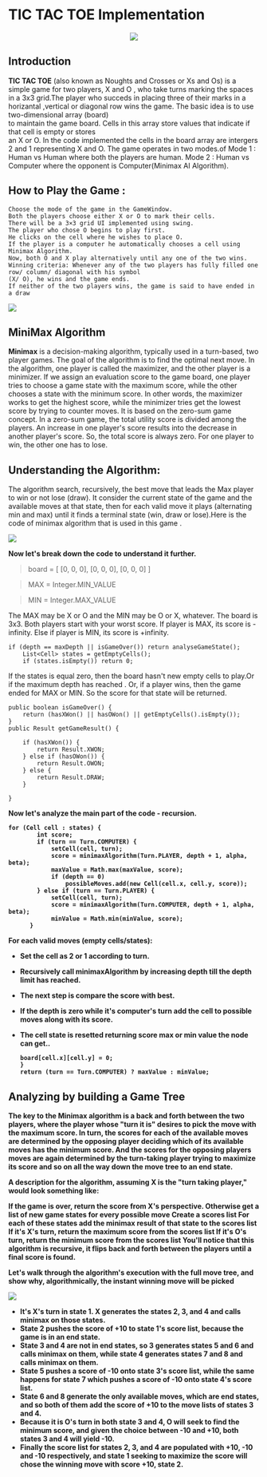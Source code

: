 <h1>TIC TAC TOE Implementation</h1>

<p align="center">
	<img src="gameWindow.PNG"></img>
</p>

<h2> Introduction </h2>

<b>TIC TAC TOE</b> (also known as Noughts and Crosses or Xs and Os) is a simple game for two players, X and O , who
take turns marking the spaces in a 3x3 grid.The player who succeds in placing three of their marks in a 	
horizantal ,vertical or diagonal row wins the game. The basic idea is to use two-dimensional array (board) 	   
to maintain the game board. Cells in this array store values that indicate if that cell is empty or stores 	      
an X or O. In the code implemented the cells in the board array are intergers 2 and 1 representing X and O.
The game operates in two modes.of 
	Mode 1 : Human vs Human where both the players are human.
	Mode 2 : Human vs Computer where the opponent is Computer(Minimax AI Algorithm).
		
## How to Play the Game :
	Choose the mode of the game in the GameWindow.
	Both the players choose either X or O to mark their cells.
	There will be a 3×3 grid UI implemented using swing.
	The player who chose O begins to play first.
	He clicks on the cell where he wishes to place O.
	If the player is a computer he automatically chooses a cell using Minimax Algorithm.
	Now, both O and X play alternatively until any one of the two wins.
	Winning criteria: Whenever any of the two players has fully filled one row/ column/ diagonal with his symbol 	     
	(X/ O), he wins and the game ends.
	If neither of the two players wins, the game is said to have ended in a draw
	
	
<img src="Winninglogic"></img> 

## MiniMax Algorithm

<b>Minimax</b> is a decision-making algorithm, typically used in a turn-based, two player games. The goal of the algorithm is to find the optimal next move.
In the algorithm, one player is called the maximizer, and the other player is a minimizer. If we assign an evaluation score to the game board, one player tries to choose a game state with the maximum score, while the other chooses a state with the minimum score.
In other words, the maximizer works to get the highest score, while the minimizer tries get the lowest score by trying to counter moves.
It is based on the zero-sum game concept. In a zero-sum game, the total utility score is divided among the players. An increase in one player's score results into the decrease in another player's score. So, the total score is always zero. For one player to win, the other one has to lose.

## Understanding the Algorithm:
The algorithm search, recursively, the best move that leads the Max player to win or not lose (draw). It consider the current state of the game and the available moves at that state, then for each valid move it plays (alternating min and max) until it finds a terminal state (win, draw or lose).Here is the code of minimax algorithm that is used in this game .
<p>
<img src='minimax.PNG' ></img>
</p>

<b> Now let's break down the code to understand it further.</b>

> board = [
>	[0, 0, 0],
>	[0, 0, 0],
>	[0, 0, 0]
> ]

> MAX = Integer.MIN_VALUE

> MIN = Integer.MAX_VALUE

The MAX may be X or O and the MIN may be O or X, whatever. The board is 3x3. Both players start with your worst score. 
If player is MAX, its score is -infinity. Else if player is MIN, its score is +infinity.

	if (depth == maxDepth || isGameOver()) return analyseGameState();
        List<Cell> states = getEmptyCells();
        if (states.isEmpty()) return 0;
	
If the states is equal zero, then the board hasn't new empty cells to play.Or if the maximum depth has reached . Or, if a player wins, then the game ended for MAX or MIN. So the score for that state will be returned.

	public boolean isGameOver() {
		return (hasXWon() || hasOWon() || getEmptyCells().isEmpty());
	}
	public Result getGameResult() {
	
		if (hasXWon()) {
		    return Result.XWON;
		} else if (hasOWon()) {
		    return Result.OWON;
		} else {
		    return Result.DRAW;
		}

	}
	
<b> Now let's analyze the main part of the code - recursion.
	
	for (Cell cell : states) {
            int score;
            if (turn == Turn.COMPUTER) {
                setCell(cell, turn);
                score = minimaxAlgorithm(Turn.PLAYER, depth + 1, alpha, beta);
                maxValue = Math.max(maxValue, score);
                if (depth == 0)
                    possibleMoves.add(new Cell(cell.x, cell.y, score));
            } else if (turn == Turn.PLAYER) {
                setCell(cell, turn);
                score = minimaxAlgorithm(Turn.COMPUTER, depth + 1, alpha, beta);
                minValue = Math.min(minValue, score);
          }
	  
For each valid moves (empty cells/states):
* Set the cell as 2 or 1 according to turn.
* Recursively call minimaxAlgorithm by increasing depth till the depth limit has reached.
* The next step is compare the score with best.
* If the depth is zero while it's computer's turn add the cell to possible moves along with its score.
* The cell state is resetted returning score max or min value the node can get..

	  board[cell.x][cell.y] = 0;
	  }
	  return (turn == Turn.COMPUTER) ? maxValue : minValue;


## Analyzing by building a Game Tree
The key to the Minimax algorithm is a back and forth between the two players, where the player whose "turn it is" desires to pick the move with the maximum score. In turn, the scores for each of the available moves are determined by the opposing player deciding which of its available moves has the minimum score. And the scores for the opposing players moves are again determined by the turn-taking player trying to maximize its score and so on all the way down the move tree to an end state.

A description for the algorithm, assuming X is the "turn taking player," would look something like:

If the game is over, return the score from X's perspective.
Otherwise get a list of new game states for every possible move
Create a scores list
For each of these states add the minimax result of that state to the scores list
If it's X's turn, return the maximum score from the scores list
If it's O's turn, return the minimum score from the scores list
You'll notice that this algorithm is recursive, it flips back and forth between the players until a final score is found.

Let's walk through the algorithm's execution with the full move tree, and show why, algorithmically, the instant winning move will be picked

<p> <img src='Game-treefinal.png'></img>

* It's X's turn in state 1. X generates the states 2, 3, and 4 and calls minimax on those states.
* State 2 pushes the score of +10 to state 1's score list, because the game is in an end state.
* State 3 and 4 are not in end states, so 3 generates states 5 and 6 and calls minimax on them, while state 4 generates states 7 and 8 and calls minimax on them.
* State 5 pushes a score of -10 onto state 3's score list, while the same happens for state 7 which pushes a score of -10 onto state 4's score list.
* State 6 and 8 generate the only available moves, which are end states, and so both of them add the score of +10 to the move lists of states 3 and 4.
* Because it is O's turn in both state 3 and 4, O will seek to find the minimum score, and given the choice between -10 and +10, both states 3 and 4 will yield -10.
* Finally the score list for states 2, 3, and 4 are populated with +10, -10 and -10 respectively, and state 1 seeking to maximize the score will chose the winning move with score +10, state 2.

